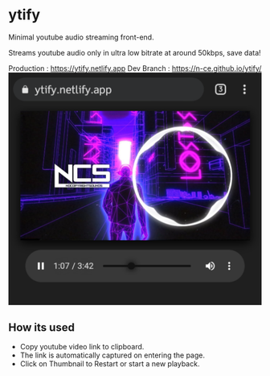 # ytify
Minimal youtube audio streaming front-end.

Streams youtube audio only in ultra low bitrate at around 50kbps, save data!

Production : https://ytify.netlify.app
Dev Branch : https://n-ce.github.io/ytify/
![](screenshot.png)

## How its used
- Copy youtube video link to clipboard.
- The link is automatically captured on entering the page.
- Click on Thumbnail to Restart or start a new playback.

